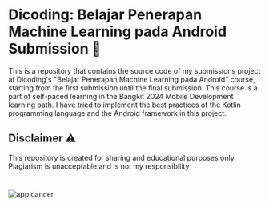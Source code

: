 # Dicoding: Belajar Penerapan Machine Learning pada Android Submission 📱

This is a repository that contains the source code of my submissions project at Dicoding's "Belajar Penerapan Machine Learning pada Android" course, starting from the first submission until the final submission. This course is a part of self-paced learning in the Bangkit 2024 Mobile Development learning path. I have tried to implement the best practices of the Kotlin programming language and the Android framework in this project.

## Disclaimer ⚠️

This repository is created for sharing and educational purposes only. Plagiarism is unacceptable and is not my responsibility

#
![app cancer](https://github.com/zaimirfansyah/Skin-Cancer-Classification-App/assets/123626602/58d91e16-c093-40d9-a3df-08a4e0e6fb5b)
